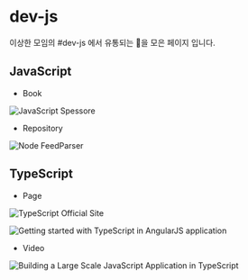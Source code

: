 dev-js
======

이상한 모임의 #dev-js 에서 유통되는 💊을 모은 페이지 입니다.

JavaScript
----------

* Book

![JavaScript Spessore](https://leanpub.com/javascript-spessore/read)

* Repository

![Node FeedParser](https://github.com/danmactough/node-feedparser)

TypeScript
----------

* Page

![TypeScript Official Site](http://www.typescriptlang.org)

![Getting started with TypeScript in AngularJS application](http://www.codeproject.com/Articles/888764/Getting-started-with-TypeScript-in-AngularJS-appli)

* Video

![Building a Large Scale JavaScript Application in TypeScript](https://www.youtube.com/watch?v=3Jrg8hfNXmU)


